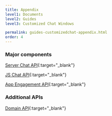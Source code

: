 ```yaml
---
title: Appendix
level1: Documents
level2: Guides
level3: Customized Chat Windows

permalink: guides-customizedchat-appendix.html
order: 4
---
```


### Major components

[Server Chat API](consumer-experience-server-chat-getting-started.html){:target="_blank"}

[JS Chat API](consumer-experience-javascript-chat-getting-started.html){:target="_blank"}

[App Engagement API](rt-interactions-app-engagement-overview.html){:target="_blank"}

### Additional APIs

[Domain API](agent-domain-domain-api.html){:target="_blank"}